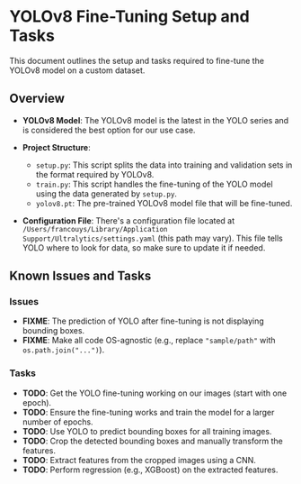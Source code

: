 # YOLOv8 Fine-Tuning Setup and Tasks

This document outlines the setup and tasks required to fine-tune the YOLOv8 model on a custom dataset.

## Overview

- **YOLOv8 Model**: The YOLOv8 model is the latest in the YOLO series and is considered the best option for our use case.

- **Project Structure**:
  - `setup.py`: This script splits the data into training and validation sets in the format required by YOLOv8.
  - `train.py`: This script handles the fine-tuning of the YOLO model using the data generated by `setup.py`.
  - `yolov8.pt`: The pre-trained YOLOv8 model file that will be fine-tuned.

- **Configuration File**: There's a configuration file located at `/Users/francouys/Library/Application Support/Ultralytics/settings.yaml` (this path may vary). This file tells YOLO where to look for data, so make sure to update it if needed.

## Known Issues and Tasks

### Issues

- **FIXME**: The prediction of YOLO after fine-tuning is not displaying bounding boxes.
- **FIXME**: Make all code OS-agnostic (e.g., replace `"sample/path"` with `os.path.join("...")`).

### Tasks

- **TODO**: Get the YOLO fine-tuning working on our images (start with one epoch).
- **TODO**: Ensure the fine-tuning works and train the model for a larger number of epochs.
- **TODO**: Use YOLO to predict bounding boxes for all training images.
- **TODO**: Crop the detected bounding boxes and manually transform the features.
- **TODO**: Extract features from the cropped images using a CNN.
- **TODO**: Perform regression (e.g., XGBoost) on the extracted features.
